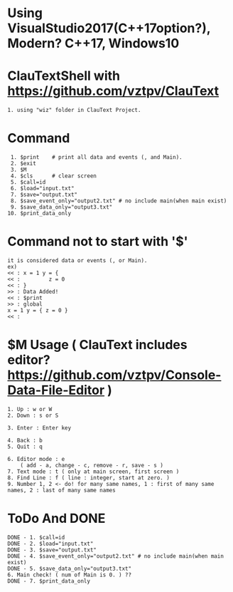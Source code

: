 # Using VisualStudio2017(C++17option?), Modern? C++17, Windows10

# ClauTextShell  with https://github.com/vztpv/ClauText 
    1. using "wiz" folder in ClauText Project.
# Command
     1. $print    # print all data and events (, and Main).
     2. $exit
     3. $M
     4. $cls      # clear screen
     5. $call=id
     6. $load="input.txt"
     7. $save="output.txt"
     8. $save_event_only="output2.txt" # no include main(when main exist)
     9. $save_data_only="output3.txt"
    10. $print_data_only
# Command not to start with '$'
    it is considered data or events (, or Main).
    ex)
    << : x = 1 y = {
    << :         z = 0 
    << : }
    >> : Data Added!
    << : $print
    >> : global
    x = 1 y = { z = 0 }
    << : 

# $M Usage ( ClauText includes editor? https://github.com/vztpv/Console-Data-File-Editor )
    1. Up : w or W
    2. Down : s or S

    3. Enter : Enter key

    4. Back : b
    5. Quit : q

    6. Editor mode : e 
        ( add - a, change - c, remove - r, save - s )
    7. Text mode : t ( only at main screen, first screen )
    8. Find Line : f ( line : integer, start at zero. )
    9. Number 1, 2 <- do! for many same names, 1 : first of many same names, 2 : last of many same names
  
# ToDo And DONE
    DONE - 1. $call=id
    DONE - 2. $load="input.txt"
    DONE - 3. $save="output.txt"
    DONE - 4. $save_event_only="output2.txt" # no include main(when main exist)
    DONE - 5. $save_data_only="output3.txt"
    6. Main check! ( num of Main is 0. ) ??
    DONE - 7. $print_data_only
